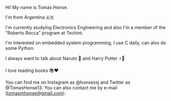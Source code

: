 Hi! My name is Tomás Honse.

I'm from Argentina 🇦🇷

I'm currently studying Electronics Engineering and also I'm a member of the "Roberto Rocca" program at Techint.

I'm interested on embedded system programming, I use C daily, can also do some Python.

I always want to talk about Naruto 🦊 and Harry Potter ⚡🧙

I love reading books 📚❤️

You can find me on Instagram as @honsessj and Twitter as @TomasHonse13. You can also contact me by e-mail (tomasmhonse@gmail.com).
